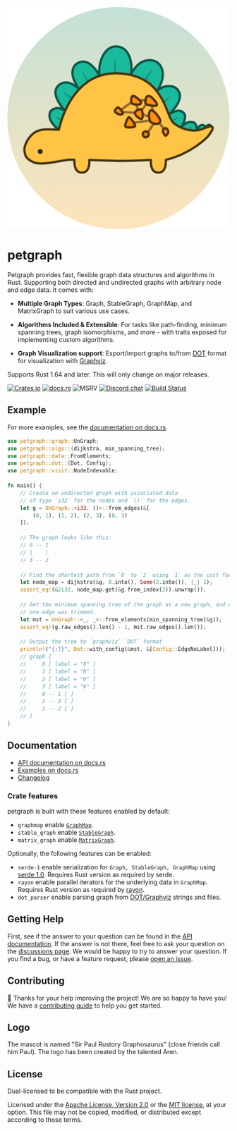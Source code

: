 <p align="center">
  <img src="assets/graphosaurus-512.png" alt="Petgraph Logo"/>
</p>

petgraph
===
Petgraph provides fast, flexible graph data structures and algorithms
in Rust. Supporting both directed and undirected graphs with arbitrary
node and edge data. It comes with:

* **Multiple Graph Types**: Graph, StableGraph, GraphMap, and
  MatrixGraph to suit various use cases.

* **Algorithms Included & Extensible**: For tasks like path-finding,
  minimum spanning trees, graph isomorphisms, and more - with traits
  exposed for implementing custom algorithms.

* **Graph Visualization support**: Export/import graphs
  to/from [DOT][dot-url] format for visualization with
  [Graphviz][graphviz-url].

Supports Rust 1.64 and later. This will only change on major releases.

[![Crates.io][crates-badge]][crates-url]
[![docs.rs][docsrs-badge]][docsrs]
![MSRV][msrv-badge]
[![Discord chat][discord-badge]][discord-url]
[![Build Status][build-status]][ci-url]

## Example

For more examples, see
the [documentation on docs.rs][docsrs-examples].

```rust
use petgraph::graph::UnGraph;
use petgraph::algo::{dijkstra, min_spanning_tree};
use petgraph::data::FromElements;
use petgraph::dot::{Dot, Config};
use petgraph::visit::NodeIndexable;

fn main() {
    // Create an undirected graph with associated data 
    // of type `i32` for the nodes and `()` for the edges.
    let g = UnGraph::<i32, ()>::from_edges(&[
        (0, 1), (1, 2), (2, 3), (0, 3)
    ]);

    // The graph looks like this:
    // 0 -- 1
    // |    |
    // 3 -- 2

    // Find the shortest path from `0` to `2` using `1` as the cost for every edge.
    let node_map = dijkstra(&g, 0.into(), Some(2.into()), |_| 1);
    assert_eq!(&2i32, node_map.get(&g.from_index(2)).unwrap());

    // Get the minimum spanning tree of the graph as a new graph, and check that
    // one edge was trimmed.
    let mst = UnGraph::<_, _>::from_elements(min_spanning_tree(&g));
    assert_eq!(g.raw_edges().len() - 1, mst.raw_edges().len());

    // Output the tree to `graphviz` `DOT` format
    println!("{:?}", Dot::with_config(&mst, &[Config::EdgeNoLabel]));
    // graph {
    //     0 [ label = "0" ]
    //     1 [ label = "0" ]
    //     2 [ label = "0" ]
    //     3 [ label = "0" ]
    //     0 -- 1 [ ]
    //     2 -- 3 [ ]
    //     1 -- 2 [ ]
    // }
}
```

## Documentation

* [API documentation on docs.rs][docsrs]
* [Examples on docs.rs][docsrs-examples]
* [Changelog][changelog]

### Crate features

petgraph is built with these features enabled by default:

- `graphmap` enable [`GraphMap`][docsrs-graph-map].
- `stable_graph` enable [`StableGraph`][docsrs-stable-graph].
- `matrix_graph` enable [`MatrixGraph`][docsrs-matrix-graph].

Optionally, the following features can be enabled:

- `serde-1` enable serialization for
  `Graph, StableGraph, GraphMap`
  using [serde 1.0][docsrs-serde]. Requires Rust version as required
  by serde.
- `rayon` enable parallel iterators for the underlying data
  in `GraphMap`. Requires Rust version as required
  by [rayon][docsrs-rayon].
- `dot_parser` enable parsing graph
  from [DOT/Graphviz][dot-url]
  strings and files.

## Getting Help

First, see if the answer to your question can be found in the
[API documentation][docsrs]. If the answer is not there, feel free
to ask your question on the [discussions page][github-discussions].
We would be happy to try to answer your question. If you find a bug,
or have a feature request, please [open an issue][github-new-issue].

## Contributing

🦕 Thanks for your help improving the project! We are so happy to have
you! We have a [contributing guide][contributing] to help you get
started.

## Logo

The mascot is named "Sir Paul Rustory Graphosaurus" (close friends
call him Paul).
The logo has been created by the talented Aren.

## License

Dual-licensed to be compatible with the Rust project.

Licensed under the [Apache License, Version 2.0][apache-license] or
the [MIT license][mit-license], at your option. This file may
not be copied, modified, or distributed except according to those
terms.

[apache-license]: http://www.apache.org/licenses/LICENSE-2.0

[build-status]: https://github.com/petgraph/petgraph/actions/workflows/ci.yml/badge.svg

[changelog]: CHANGELOG.md

[ci-url]: https://github.com/petgraph/petgraph/actions/workflows/ci.yml

[contributing]: CONTRIBUTING.rst

[crates-badge]: https://img.shields.io/crates/v/petgraph.svg

[crates-url]: https://crates.io/crates/petgraph

[discord-badge]:  https://img.shields.io/discord/1166289348384280616?logo=discord&style=flat

[discord-url]: https://discord.gg/n2tc79tJ4e

[docsrs]: https://docs.rs/petgraph/latest/petgraph/

[docsrs-badge]: https://img.shields.io/docsrs/petgraph

[docsrs-examples]: https://docs.rs/petgraph/latest/petgraph/index.html#example

[docsrs-graph-map]: https://docs.rs/petgraph/latest/petgraph/stable_graph/struct.StableGraph.html

[docsrs-matrix-graph]: https://docs.rs/petgraph/latest/petgraph/matrix_graph/struct.MatrixGraph.html

[docsrs-rayon]: https://docs.rs/rayon/latest/rayon/

[docsrs-serde]: https://docs.rs/serde/latest/serde/index.html

[docsrs-stable-graph]: https://docs.rs/petgraph/latest/petgraph/stable_graph/struct.StableGraph.html

[dot-url]: https://www.graphviz.org/doc/info/lang.html

[github-discussions]: https://github.com/petgraph/petgraph/discussions

[github-new-issue]: https://github.com/petgraph/petgraph/issues/new

[graphviz-url]: https://www.graphviz.org/

[mit-license]: http://opensource.org/licenses/MIT

[msrv-badge]: https://img.shields.io/badge/rustc-1.64+-blue.svg